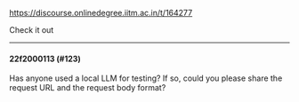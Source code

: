 https://discourse.onlinedegree.iitm.ac.in/t/164277

Check it out</p><hr>

<h4>22f2000113 (#123)</h4>
<p>Has anyone used a local LLM for testing? If so, could you please share the request URL and the request body format?
